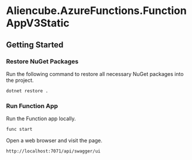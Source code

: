 # Aliencube.AzureFunctions.FunctionAppV3Static #

## Getting Started ##

### Restore NuGet Packages ###

Run the following command to restore all necessary NuGet packages into the project.

```bash
dotnet restore .
```


### Run Function App ###

Run the Function app locally.

```bash
func start
```

Open a web browser and visit the page.

```txt
http://localhost:7071/api/swagger/ui
```
